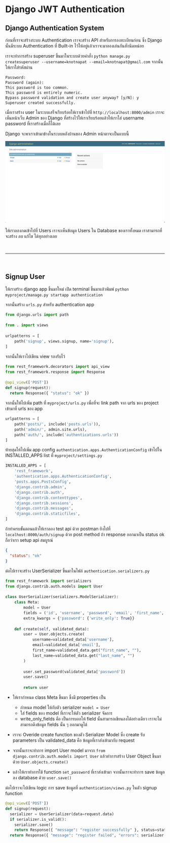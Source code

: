 # Django JWT Authentication

## Django Authentication System

ก่อนที่เราจะสร้างระบบ Authentication เราจะสร้าง API สำหรับการลงทะเบียนก่อน ซึ่ง Django นั้นมีระบบ Authentication ที่ Built-in ไว้ให้อยู่แล้วเราจะมาลองเล่นกันสักนิดหน่อย

เราจะทำการสร้าง superuser ขึ้นมาในระบบด้วยคำสั่ง `python manage.py createsuperuser --username=knotnapat --email=knotnapat@gmail.com` จากนั้นให้เราใส่รหัสผ่าน

```
Password:
Password (again):
This password is too common.
This password is entirely numeric.
Bypass password validation and create user anyway? [y/N]: y
Superuser created successfully.
```

เมื่อเราสร้าง user ในระบบเสร็จเรียบร้อยให้เราเข้าไปที่ `http://localhost:8000/admin` เราจะเห็นหน้าเว็บ Admin ของ Django ที่สร้างไว้ให้เราเรียบร้อยแล้วให้เราใส่ username password ที่เราสร้างเมื่อกี้ได้เลย

Django จะพาเราเข้ามาข้างในระบบหลังบ้านของ Admin หน้าตาจะเป็นแบบนี้

![Django Admin](./images/django-admin.png)

ให้เราลองกดเข้าไปที่ Users เราจะเห็นข้อมูล Users ใน Database ของเราทั้งหมด เราสามารถที่จะสร้าง ลบ แก้ไข ได้ทุกอย่างเลย

<br><hr><br>

## Signup User

ให้เราสร้าง django app ขึ้นมาใหม่ เปิด terminal ขึ้นมาแล้วพิมพ์ `python myproject/manage.py startapp authentication`

จากนั้นสร้าง `urls.py` สำหรับ authentication app

```python
from django.urls import path

from . import views

urlpatterns = [
    path('signup', views.signup, name='signup'),
]
```

จากนั้นให้เราไปเขียน view รองรับไว้

```python
from rest_framework.decorators import api_view
from rest_framework.response import Response

@api_view(['POST'])
def signup(request):
  return Response({ "status": "ok" })
```

จากนั้นให้ไปเพิ่ม path ที่ `myproject/urls.py` เพื่อที่จะ link path จาก urls ของ project เข้ามาที่ urls ของ app

```python
urlpatterns = [
    path('posts/', include('posts.urls')),
    path('admin/', admin.site.urls),
    path('auth/', include('authentications.urls'))
]
```

ท้ายสุดให้ไปเพิ่ม app config `authentication.apps.AuthenticationConfig` เข้าไปใน INSTALLED_APPS list ที่ `myproject/settings.py`

```python
INSTALLED_APPS = [
    'rest_framework',
    'authentication.apps.AuthenticationConfig',
    'posts.apps.PostsConfig',
    'django.contrib.admin',
    'django.contrib.auth',
    'django.contrib.contenttypes',
    'django.contrib.sessions',
    'django.contrib.messages',
    'django.contrib.staticfiles',
]
```

ถ้าทำครบขั้นตอนแล้วให้เราลอง test api ด้วย postman ยิงไปที่ `localhost:8000/auth/signup` ด้วย post method ถ้า response ออกมาเป็น status ok ถือว่าเรา setup api สมบูรณ์

```json
{
  "status": "ok"
}
```

ต่อไปเราจะสร้าง UserSerializer ขึ้นมาในไฟล์ `authentication.serializers.py`

```python
from rest_framework import serializers
from django.contrib.auth.models import User

class UserSerializer(serializers.ModelSerializer):
    class Meta:
        model = User
        fields = ('id', 'username', 'password', 'email', 'first_name', 'last_name')
        extra_kwargs = {'password': {'write_only': True}}

    def create(self, validated_data):
        user = User.objects.create(
            username=validated_data['username'],
            email=validated_data['email'],
            first_name=validated_data.get("first_name", ""),
            last_name=validated_data.get("last_name", "")
        )

        user.set_password(validated_data['password'])
        user.save()

        return user
```

- ให้เรากำหนด class Meta ขึ้นมา ซึ่งมี properties เป็น

  - กำหนด model ให้กับตัว serializer `model = User`
  - ใส่ fields ของ model ที่เราจะให้ตัว serializer จัดการ
  - write_only_fields คือ เป็นการบอกให้ field นั้นสามารถเขียนลงได้อย่างเดียว เราจะไม่สามารถดึงข้อมูล fields นั้น ๆ ออกมาดูได้

- เราจะ Overide create function ของตัว Serializer Model ซึ่ง create รับ parameters เป็น validated_data คือ ข้อมูลที่เราส่งเข้ามากับ request

- จากนั้นเราจะทำการ import User model มาจาก `from django.contrib.auth.models import User` แล้วทำการสร้าง User Object ขึ้นมาด้วย `User.objects.create()`

- แล้วให้เราทำการใช้ function `set_password` ที่เราส่งเข้ามา จากนั้นเราจะทำการ save ข้อมูลลง database ด้วย `user.save()`

ต่อไปเราจะไปเขียน logic การ save ข้อมูลที่ `authentication/views.py` ในตัว signup function

```python
@api_view(['POST'])
def signup(request):
  serializer = UserSerializer(data=request.data)
  if serializer.is_valid():
    serializer.save()
    return Response({ "message": "register successfully" }, status=status.HTTP_201_CREATED)
  return Response({ "message": "register failed", "errors": serializer.errors }, status=status.HTTP_400_BAD_REQUEST)
```
